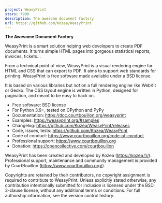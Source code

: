 ```yaml
---
project: WeasyPrint
stars: 7909
description: The awesome document factory
url: https://github.com/Kozea/WeasyPrint
---
```


**The Awesome Document Factory**

WeasyPrint is a smart solution helping web developers to create PDF documents. It turns simple HTML pages into gorgeous statistical reports, invoices, tickets…

From a technical point of view, WeasyPrint is a visual rendering engine for HTML and CSS that can export to PDF. It aims to support web standards for printing. WeasyPrint is free software made available under a BSD license.

It is based on various libraries but _not_ on a full rendering engine like WebKit or Gecko. The CSS layout engine is written in Python, designed for pagination, and meant to be easy to hack on.

-   Free software: BSD license
-   For Python 3.9+, tested on CPython and PyPy
-   Documentation: https://doc.courtbouillon.org/weasyprint
-   Examples: https://weasyprint.org/#samples
-   Changelog: https://github.com/Kozea/WeasyPrint/releases
-   Code, issues, tests: https://github.com/Kozea/WeasyPrint
-   Code of conduct: https://www.courtbouillon.org/code-of-conduct
-   Professional support: https://www.courtbouillon.org
-   Donation: https://opencollective.com/courtbouillon

WeasyPrint has been created and developed by Kozea (https://kozea.fr/). Professional support, maintenance and community management is provided by CourtBouillon (https://www.courtbouillon.org/).

Copyrights are retained by their contributors, no copyright assignment is required to contribute to WeasyPrint. Unless explicitly stated otherwise, any contribution intentionally submitted for inclusion is licensed under the BSD 3-clause license, without any additional terms or conditions. For full authorship information, see the version control history.

